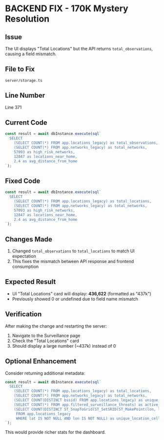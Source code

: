 # BACKEND FIX - 170K Mystery Resolution

## Issue
The UI displays "Total Locations" but the API returns `total_observations`, causing a field mismatch.

## File to Fix
`server/storage.ts`

## Line Number
Line 371

## Current Code
```typescript
const result = await dbInstance.execute(sql`
  SELECT
    (SELECT COUNT(*) FROM app.locations_legacy) as total_observations,
    (SELECT COUNT(*) FROM app.networks_legacy) as total_networks,
    57093 as high_risk_networks,
    12847 as locations_near_home,
    2.4 as avg_distance_from_home
`);
```

## Fixed Code
```typescript
const result = await dbInstance.execute(sql`
  SELECT
    (SELECT COUNT(*) FROM app.locations_legacy) as total_locations,
    (SELECT COUNT(*) FROM app.networks_legacy) as total_networks,
    57093 as high_risk_networks,
    12847 as locations_near_home,
    2.4 as avg_distance_from_home
`);
```

## Changes Made
1. Changed `total_observations` to `total_locations` to match UI expectation
2. This fixes the mismatch between API response and frontend consumption

## Expected Result
- UI "Total Locations" card will display: **436,622** (formatted as "437k")
- Previously showed 0 or undefined due to field name mismatch

## Verification
After making the change and restarting the server:

1. Navigate to the Surveillance page
2. Check the "Total Locations" card
3. Should display a large number (~437k) instead of 0

## Optional Enhancement
Consider returning additional metadata:

```typescript
const result = await dbInstance.execute(sql`
  SELECT
    (SELECT COUNT(*) FROM app.locations_legacy) as total_locations,
    (SELECT COUNT(*) FROM app.networks_legacy) as total_networks,
    (SELECT COUNT(DISTINCT bssid) FROM app.locations_legacy) as unique_bssids_observed,
    (SELECT COUNT(*) FROM app.filtered_surveillance_threats) as active_threats,
    (SELECT COUNT(DISTINCT ST_SnapToGrid(ST_SetSRID(ST_MakePoint(lon, lat), 4326), 0.0001))
     FROM app.locations_legacy
     WHERE lat IS NOT NULL AND lon IS NOT NULL) as unique_location_cells
`);
```

This would provide richer stats for the dashboard.

